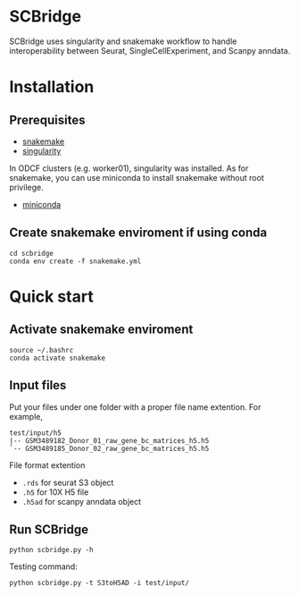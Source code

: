 # SCBridge
SCBridge uses singularity and snakemake workflow to handle interoperability between Seurat, SingleCellExperiment, and Scanpy anndata.

# Installation
## Prerequisites
* [snakemake](https://snakemake.readthedocs.io/en/stable/getting_started/installation.html)
* [singularity](https://sylabs.io/guides/3.5/user-guide/quick_start.html)

In ODCF clusters (e.g. worker01), singularity was installed. As for snakemake, you can use miniconda to install snakemake without root privilege.
* [miniconda](https://docs.conda.io/en/latest/miniconda.html)

## Create snakemake enviroment if using conda
```
cd scbridge
conda env create -f snakemake.yml
```

# Quick start
## Activate snakemake enviroment
```
source ~/.bashrc
conda activate snakemake
```

## Input files
Put your files under one folder with a proper file name extention. For example,
```
test/input/h5
|-- GSM3489182_Donor_01_raw_gene_bc_matrices_h5.h5
`-- GSM3489185_Donor_02_raw_gene_bc_matrices_h5.h5
```
File format extention
* `.rds` for seurat S3 object
* `.h5` for 10X H5 file
* `.h5ad` for scanpy anndata object 

## Run SCBridge
```
python scbridge.py -h
```
Testing command:
```
python scbridge.py -t S3toH5AD -i test/input/ 
```
